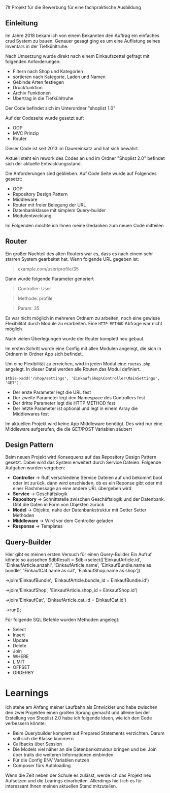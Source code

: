 7# Projekt für die Bewerbung für eine fachpraktische Ausbildung

## Einleitung

Im Jahre 2018 bekam ich von einem Bekannten den Auftrag ein einfaches crud System zu bauen. Genauer gesagt ging es um 
eine Auflistung seines Inventars in der Tiefkühltruhe.

Nach Umsetzung wurde direkt nach einem Einkaufszettel gefragt mit folgenden Anforderungen: 

- Filtern nach Shop und Kategorien
- sortieren nach Kategorie, Laden und Namen
- Gebinde Arten festlegen
- Druckfunktion
- Archiv Funktionen
- Übertrag in die Tiefkühltruhe

Der Code befindet sich im Unterordner "shoplist 1.0"

Auf der Codeseite wurde gesetzt auf:
- OOP
- MVC Prinzip
- Router 

Dieser Code ist seit 2013 im Dauereinsatz und hat sich bewährt.

Aktuell steht ein rework des Codes an und im Ordner "Shoplist 2.0" befindet sich der aktuelle Entwicklungsstand.

Die Anforderungen sind geblieben.
Auf Code Seite wurde auf Folgendes gesetzt:
- OOP
- Repository Design Pattern
- Middleware
- Router mit freier Belegung der URL
- Datenbankklasse mit simplem Query-builder
- Modulentwicklung

Im Folgenden möchte ich Ihnen meine Gedanken zum neuen Code mitteilen

## Router

Ein großer Nachteil des alten Routers war es, dass es nach einem sehr starren System gearbeitet hat.
Wenn folgende URL gegeben ist:
> example.com/user/profile/35

Dann wurde folgende Parameter generiert
> Controller: User

> Methode: profile

> Param: 35


Es war nicht möglich in mehreren Ordnern zu arbeiten, noch eine gewisse Flexibilität durch Module zu erarbeiten.
Eine `HTTP METHOD` Abfrage war nicht möglich

Nach vielen Überlegungen wurde der Router komplett neu gebaut. 

Im ersten Schritt wurde eine Config mit allen Modulen angelegt, die sich in Ordnern in Ordner App sich befindet.

Um eine Flexibilität zu erreichen, wird in jeden Modul eine `routes.php` angelegt. In dieser Datei werden alle Routen 
das Modul definiert.

`$this->add('/shop/settings', 'Einkauf\Shop\Controller\MainSettings', 'GET');`

- Der erste Parameter legt die URL fest
- Der zweite Parameter legt den Namespace des Controllers fest
- Der dritte Parameter legt die HTTP METHOD fest
- Der letzte Parameter ist optional und legt in einem Array die Middlewares fest

Im aktuellen Projekt wird keine App Middleware benötigt. 
Des wird nur eine Middleware aufgerufen, die die GET/POST Variablen säubert


## Design Pattern

Beim neuen Projekt wird Konsequenz auf das Repository Design Pattern gesetzt. 
Dabei wird das System erweitert durch Service Dateien.
Folgende Aufgaben wurden vergeben:
- **Controller** -> Ruft verschiedene Service Dateien auf und bekommt bool oder int zurück, dann wird enschieden, ob es ein Reponse gibt oder mit einer Flashmessage an eine andere URL übergeben wird
- **Service** -> Geschäftslogik
- **Repository** -> Schnittstelle zwischen Geschäftslogik und der Datenbank. Gibt die Daten in Form von Objekten zurück
- **Model** -> Objekte, nahe der Datenbankstruktur mit Getter Setter Methoden
- **Middleware** -> Wird vor dem Controller geladen
- **Response** -> Templates


## Query-Builder

Hier gibt es meinen ersten Versuch für einen Query-Builder
Ein Aufruf könnte so aussehen
$dbResult = $db->select(['EinkaufArticle.id', 'EinkaufArticle.anzahl', 'EinkaufArticle.name', 'EinkaufBundle.name as bundle', 'EinkaufCat.name as cat', 'EinkaufShop.name as shop'])

->join('EinkaufBundle', 'EinkaufArticle.bundle_id = EinkaufBundle.id')

->join('EinkaufShop', 'EinkaufArticle.shop_id = EinkaufShop.id')

->join('EinkaufCat', 'EinkaufArticle.cat_id = EinkaufCat.id')

->run();

Für folgende SQL Befehle wurden Methoden angelegt:
- Select
- Insert
- Update
- Delete
- Join
- WHERE
- LIMIT
- OFFSET
- ORDERBY


# Learnings

Ich stehe am Anfang meiner Laufbahn als Entwickler und habe zwischen den zwei Projekten einen großen Sprung gemacht und alleine bei der Erstellung von Shoplist 2.0
habe ich folgende Ideen, wie ich den Code verbessern könnte:
- Beim Querybuilder komplett auf Prepared Statements verzichten. Darum soll sich die Klasse kümmern
- Callbacks über Session
- Die Models viel näher an die Datenbankstruktur bringen und bei Join über traits die weiteren Informationen einbinden. 
- Für die Config ENV Variablen nutzen
- Composer fürs Autoloading

Wenn die Zeit neben der Schule es zulässt, werde ich das Projekt neu Aufsetzen und die Learings einarbeiten. 
Allerdings hielt ich es für interessant Ihnen meinen aktuellen Stand mitzuteilen.